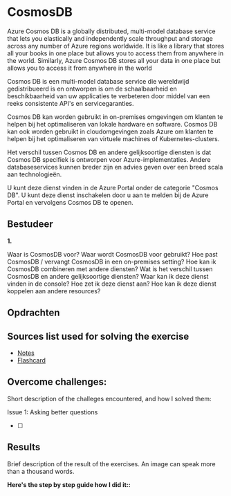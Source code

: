 # CosmosDB

Azure Cosmos DB is a globally distributed, multi-model database service that lets you elastically and independently scale throughput and storage across any number of Azure regions worldwide. It is like a library that stores all your books in one place but allows you to access them from anywhere in the world. Similarly, Azure Cosmos DB stores all your data in one place but allows you to access it from anywhere in the world

Cosmos DB is een multi-model database service die wereldwijd gedistribueerd is en ontworpen is om de schaalbaarheid en beschikbaarheid van uw applicaties te verbeteren door middel van een reeks consistente API's en servicegaranties.

Cosmos DB kan worden gebruikt in on-premises omgevingen om klanten te helpen bij het optimaliseren van lokale hardware en software. Cosmos DB kan ook worden gebruikt in cloudomgevingen zoals Azure om klanten te helpen bij het optimaliseren van virtuele machines of Kubernetes-clusters.

Het verschil tussen Cosmos DB en andere gelijksoortige diensten is dat Cosmos DB specifiek is ontworpen voor Azure-implementaties. Andere databaseservices kunnen breder zijn en advies geven over een breed scala aan technologieën.

U kunt deze dienst vinden in de Azure Portal onder de categorie "Cosmos DB". U kunt deze dienst inschakelen door u aan te melden bij de Azure Portal en vervolgens Cosmos DB te openen.

## Bestudeer

**1.**

<!-- I want to learn about CosmosDB. Identify and share the most important 20% of learnings from this topic that will help me understand 80% of it. -->

Waar is CosmosDB voor?
Waar wordt CosmosDB voor gebruikt?
Hoe past CosmosDB / vervangt CosmosDB in een on-premises setting?
Hoe kan ik CosmosDB combineren met andere diensten?
Wat is het verschil tussen CosmosDB en andere gelijksoortige diensten?
Waar kan ik deze dienst vinden in de console?
Hoe zet ik deze dienst aan?
Hoe kan ik deze dienst koppelen aan andere resources?

## Opdrachten

## Sources list used for solving the exercise

- [Notes]()
- [Flashcard]()

## Overcome challenges:

Short description of the challeges encountered, and how I solved them:

Issue 1: Asking better questions

- [ ]

## Results

Brief description of the result of the exercises. An image can speak more than a thousand words.

**Here's the step by step guide how I did it::**
